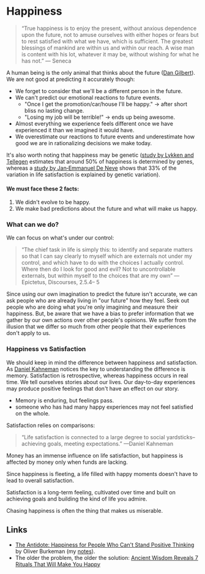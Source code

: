 # Happiness

> “True happiness is to enjoy the present, without anxious dependence upon the future, not to amuse ourselves with either hopes or fears but to rest satisfied with what we have, which is sufficient. The greatest blessings of mankind are within us and within our reach. A wise man is content with his lot, whatever it may be, without wishing for what he has not.” — Seneca

A human being is the only animal that thinks about the future \([Dan Gilbert](https://en.wikipedia.org/wiki/Daniel_Gilbert_%28psychologist%29)\). We are not good at predicting it accurately though:

* We forget to consider that we'll be a different person in the future.
* We can't predict our emotional reactions to future events.
  * "Once I get the promotion/car/house I'll be happy." → after short bliss no lasting change.
  * "Losing my job will be terrible!" → ends up being awesome.
* Almost everything we experience feels different once we have experienced it than we imagined it would have.
* We overestimate our reactions to future events and underestimate how good we are in rationalizing decisions we make today.

It's also worth noting that happiness may be genetic \([study by Lykken and Tellegen](http://cogprints.org/767/) estimates that around 50% of happiness is determined by genes, whereas a [study by Jan‐Emmanuel De Neve](https://papers.ssrn.com/sol3/papers.cfm?abstract_id=1553633) shows that 33% of the variation in life satisfaction is explained by genetic variation\).

#### We must face these 2 facts:

1. We didn't evolve to be happy.
2. We make bad predictions about the future and what will make us happy.

### What can we do?

We can focus on what's under our control:

> “The chief task in life is simply this: to identify and separate matters so that I can say clearly to myself which are externals not under my control, and which have to do with the choices I actually control. Where then do I look for good and evil? Not to uncontrollable externals, but within myself to the choices that are my own” —Epictetus, Discourses, 2.5.4– 5

Since using our own imagination to predict the future isn't accurate, we can ask people who are already living in "our future" how they feel. Seek out people who are doing what you're only imagining and measure their happiness. But, be aware that we have a bias to prefer information that we gather by our own actions over other people's opinions. We suffer from the illusion that we differ so much from other people that their experiences don't apply to us.

### Happiness vs Satisfaction

We should keep in mind the difference between happiness and satisfaction. As [Daniel Kahneman](https://en.wikipedia.org/wiki/Daniel_Kahneman) notices the key to understanding the difference is memory. Satisfaction is retrospective, whereas happiness occurs in real time. We tell ourselves stories about our lives. Our day-to-day experiences may produce positive feelings that don't have an effect on our story.

* Memory is enduring, but feelings pass.
* someone who has had many happy experiences may not feel satisfied on the whole.

Satisfaction relies on comparisons:

> “Life satisfaction is connected to a large degree to social yardsticks–achieving goals, meeting expectations.” —Daniel Kahneman

Money has an immense influence on life satisfaction, but happiness is affected by money only when funds are lacking.

Since happiness is fleeting, a life filled with happy moments doesn't have to lead to overall satisfaction.

Satisfaction is a long-term feeling, cultivated over time and built on achieving goals and building the kind of life you admire.

Chasing happiness is often the thing that makes us miserable.

## Links

* [The Antidote: Happiness for People Who Can't Stand Positive Thinking](https://www.goodreads.com/book/show/13721709-the-antidote) by Oliver Burkeman \(my [notes](https://stojanow.com/the-antidote/)\).
* The older the problem, the older the solution: [Ancient Wisdom Reveals 7 Rituals That Will Make You Happy](https://www.bakadesuyo.com/2018/05/ancient-wisdom-2/)

